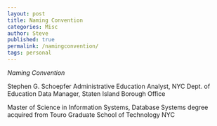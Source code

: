 ```yaml
---
layout: post
title: Naming Convention
categories: Misc
author: Steve
published: true
permalink: /namingconvention/
tags: personal
---
```

*Naming Convention*

Stephen G. Schoepfer 
Administrative Education Analyst, NYC Dept. of Education 
Data Manager, Staten Island Borough Office 

Master of Science in Information Systems, Database Systems degree acquired from Touro Graduate School of Technology NYC
